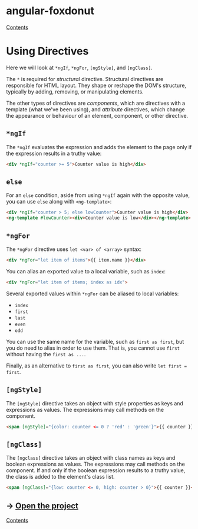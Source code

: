 # angular-foxdonut

[Contents](../README.md#angular-foxdonut)

# Using Directives

Here we will look at `*ngIf`, `*ngFor`, `[ngStyle]`, and `[ngClass]`.

The `*` is required for _structural_ directive. Structural directives are responsible for HTML
layout. They shape or reshape the DOM's structure, typically by adding, removing, or manipulating
elements.

The other types of directives are _components_, which are directives with a template (what we've
been using), and _attribute_ directives, which change the appearance or behaviour of an element,
component, or other directive.

## `*ngIf`

The `*ngIf` evaluates the expression and adds the element to the page only if the expression results
in a truthy value:

```html
<div *ngIf="counter >= 5">Counter value is high</div>
```

## `else`

For an `else` condition, aside from using `*ngIf` again with the opposite value, you can use `else`
along with `<ng-template>`:

```html
<div *ngIf="counter > 5; else lowCounter">Counter value is high</div>
<ng-template #lowCounter><div>Counter value is low</div></ng-template>
```

## `*ngFor`

The `*ngFor` directive uses `let <var> of <array>` syntax:

```html
<div *ngFor="let item of items">{{ item.name }}</div>
```

You can alias an exported value to a local variable, such as `index`:

```html
<div *ngFor="let item of items; index as idx">
```

Several exported values within `*ngFor` can be aliased to local variables:

- `index`
- `first`
- `last`
- `even`
- `odd`

You can use the same name for the variable, such as `first as first`, but you do need to alias in
order to use them. That is, you cannot use `first` without having the `first as ...`.

Finally, as an alternative to `first as first`, you can also write `let first = first`.

## `[ngStyle]`

The `[ngStyle]` directive takes an object with style properties as keys and expressions as values.
The expressions may call methods on the component.

```html
<span [ngStyle]="{color: counter <= 0 ? 'red' : 'green'}">{{ counter }}</span>
```

## `[ngClass]`

The `[ngclass]` directive takes an object with class names as keys and boolean expressions as
values. The expressions may call methods on the component. If and only if the boolean expression
results to a truthy value, the class is added to the element's class list.

```html
<span [ngClass]="{low: counter <= 0, high: counter > 0}">{{ counter }}</span>
```

## &rarr; [Open the project](https://stackblitz.com/github/foxdonut/angular-foxdonut/tree/using-directives?file=src%2Fapp%2Fusing-directives%2Fusing-directives.component.html)

[Contents](../README.md#angular-foxdonut)
